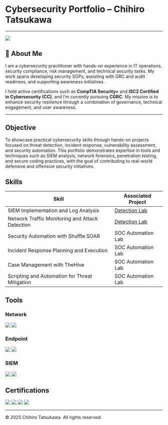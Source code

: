 # Cybersecurity Portfolio – Chihiro Tatsukawa
---
<a href="[https://linkedin.com](https://www.linkedin.com/in/chihiro-tatsukawa-1973371b1/)"><img src="https://img.shields.io/badge/-LinkedIn-0072b1?&style=for-the-badge&logo=linkedin&logoColor=white" /></a>
## 📌 About Me
I am a cybersecurity practitioner with hands-on experience in IT operations, security compliance, risk management, and technical security tasks. My work spans developing security SOPs, assisting with GRC and audit readiness, and supporting awareness initiatives.  

I hold active certifications such as **CompTIA Security+** and **ISC2 Certified in Cybersecurity (CC)**, and I’m currently pursuing **CGRC**. My mission is to enhance security resilience through a combination of governance, technical engagement, and user awareness.

---

## Objective
To showcase practical cybersecurity skills through hands-on projects focused on threat detection, incident response, vulnerability assessment, and security automation. This portfolio demonstrates expertise in tools and techniques such as SIEM analysis, network forensics, penetration testing, and secure coding practices, with the goal of contributing to real-world defensive and offensive security initiatives.

## Skills

| Skill                                         | Associated Project         |
|-----------------------------------------------|----------------------------|
| SIEM Implementation and Log Analysis          | <a href="https://google.com">Detection Lab</a>|
| Network Traffic Monitoring and Attack Detection | <a href="https://google.com">Detection Lab</a>|
| Security Automation with Shuffle SOAR         | SOC Automation Lab|
| Incident Response Planning and Execution      | SOC Automation Lab|
| Case Management with TheHive                  | SOC Automation Lab|
| Scripting and Automation for Threat Mitigation | SOC Automation Lab|

## Tools
### Network
<div>
    <img src="https://img.shields.io/badge/-Wireshark-1679A7?&style=for-the-badge&logo=Wireshark&logoColor=white" />
    <img src="https://img.shields.io/badge/-Suricata-EF3B2D?&style=for-the-badge&logo=Suricata&logoColor=white" />
</div>

### Endpoint
<div>
    <img src="https://img.shields.io/badge/-Microsoft_Defender_for_Endpoint-00A4EF?&style=for-the-badge&logo=Microsoft&logoColor=white" />
    <img src="https://img.shields.io/badge/-Velociraptor-4B275F?&style=for-the-badge&logo=Velociraptor&logoColor=white" />
</div>

### SIEM
<div>
    <img src="https://img.shields.io/badge/-Microsoft_Sentinel-0078D4?&style=for-the-badge&logo=Microsoft&logoColor=white" />
    <img src="https://img.shields.io/badge/-Splunk-000000?&style=for-the-badge&logo=Splunk&logoColor=white" />
</div>

## Certifications
<div>
<img src="https://img.shields.io/badge/-Security%2B-FF0000?&style=for-the-badge&logo=CompTIA&logoColor=white" />
<img src="https://img.shields.io/badge/-Network%2B-007ACC?&style=for-the-badge&logo=CompTIA&logoColor=white" />
<img src="https://img.shields.io/badge/-A%2B-4D4D4D?&style=for-the-badge&logo=CompTIA&logoColor=white" />
<img src="https://img.shields.io/badge/ISC²%20CC-Certified%20in%20Cybersecurity-brightgreen?style=for-the-badge&logo=shield&logoColor=white" />

</div>

---

© 2025 Chihiro Tatsukawa. All rights reserved.
